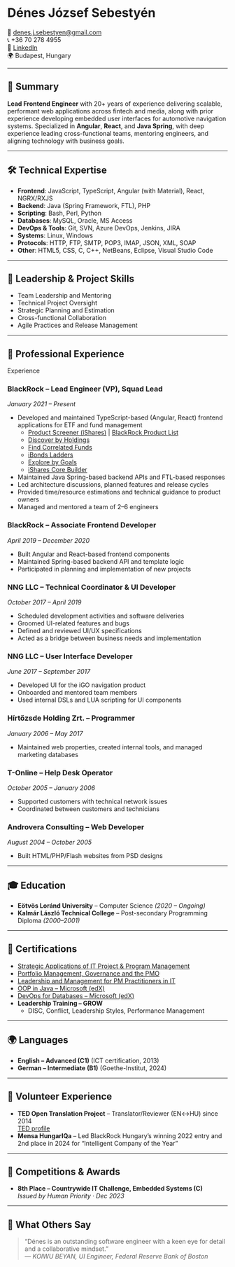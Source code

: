 # Dénes József Sebestyén

📧 denes.j.sebestyen@gmail.com  
📞 +36 70 278 4955  
🔗 [LinkedIn](https://www.linkedin.com/in/denessebestyen)  
🌍 Budapest, Hungary

---

## 🧠 Summary

**Lead Frontend Engineer** with 20+ years of experience delivering scalable, performant web applications across fintech and media, along with prior experience developing embedded user interfaces for automotive navigation systems. Specialized in **Angular**, **React**, and **Java Spring**, with deep experience leading cross-functional teams, mentoring engineers, and aligning technology with business goals.

---

<div class="no-break">

## 🛠️ Technical Expertise

- **Frontend**: JavaScript, TypeScript, Angular (with Material), React, NGRX/RXJS
- **Backend**: Java (Spring Framework, FTL), PHP
- **Scripting**: Bash, Perl, Python
- **Databases**: MySQL, Oracle, MS Access
- **DevOps & Tools**: Git, SVN, Azure DevOps, Jenkins, JIRA
- **Systems**: Linux, Windows
- **Protocols**: HTTP, FTP, SMTP, POP3, IMAP, JSON, XML, SOAP
- **Other**: HTML5, CSS, C, C++, NetBeans, Eclipse, Visual Studio Code

</div>

---

<div class="no-break">

## 🧭 Leadership & Project Skills

- Team Leadership and Mentoring
- Technical Project Oversight
- Strategic Planning and Estimation
- Cross-functional Collaboration
- Agile Practices and Release Management

</div>

---

## 💼 Professional Experience
 Experience

<div class="no-break">

### **BlackRock – Lead Engineer (VP), Squad Lead**  
*January 2021 – Present*

- Developed and maintained TypeScript-based (Angular, React) frontend applications for ETF and fund management
  - [Product Screener (iShares)](https://www.ishares.com/us/products/etf-investments) | [BlackRock Product List](https://www.blackrock.com/uk/products/product-list)
  - [Discover by Holdings](https://www.ishares.com/us/products/investment-ideas)
  - [Find Correlated Funds](https://www.blackrock.com/authplatform/user/signin)
  - [iBonds Ladders](https://www.ishares.com/us/resources/tools/ibonds)
  - [Explore by Goals](https://www.ishares.com/us/products/investment-goals#/categories)
  - [iShares Core Builder](https://www.ishares.com/us/resources/tools/core-builder#/)
- Maintained Java Spring-based backend APIs and FTL-based responses
- Led architecture discussions, planned features and release cycles
- Provided time/resource estimations and technical guidance to product owners
- Managed and mentored a team of 2–6 engineers

</div>

<div class="no-break">

### **BlackRock – Associate Frontend Developer**  
*April 2019 – December 2020*

- Built Angular and React-based frontend components
- Maintained Spring-based backend API and template logic
- Participated in planning and implementation of new projects

</div>

<div class="no-break">

### **NNG LLC – Technical Coordinator & UI Developer**  
*October 2017 – April 2019*

- Scheduled development activities and software deliveries
- Groomed UI-related features and bugs
- Defined and reviewed UI/UX specifications
- Acted as a bridge between business needs and implementation

</div>

<div class="no-break">

### **NNG LLC – User Interface Developer**  
*June 2017 – September 2017*

- Developed UI for the iGO navigation product
- Onboarded and mentored team members
- Used internal DSLs and LUA scripting for UI components

</div>

<div class="no-break">

### **Hírtőzsde Holding Zrt. – Programmer**  
*January 2006 – May 2017*

- Maintained web properties, created internal tools, and managed marketing databases

</div>

<div class="no-break">

### **T-Online – Help Desk Operator**  
*October 2005 – January 2006*

- Supported customers with technical network issues
- Coordinated between customers and technicians

</div>

<div class="no-break">

### **Androvera Consulting – Web Developer**  
*August 2004 – October 2005*

- Built HTML/PHP/Flash websites from PSD designs

</div>

---

<div class="no-break">

## 🎓 Education

- **Eötvös Loránd University** – Computer Science *(2020 – Ongoing)*
- **Kalmár László Technical College** – Post-secondary Programming Diploma *(2000–2001)*

</div>

---

<div class="no-break">

## 📜 Certifications

- [Strategic Applications of IT Project & Program Management](https://courses.edx.org/certificates/ea175d3024604ae98ae928b81b52de6a)
- [Portfolio Management, Governance and the PMO](https://courses.edx.org/certificates/d4f255dcaf0b40798ec6e5ae048eba8c)
- [Leadership and Management for PM Practitioners in IT](https://courses.edx.org/certificates/f0d8006a99104f0ebb04de28042ee095)
- [OOP in Java – Microsoft (edX)](https://courses.edx.org/certificates/04c27cff1aa04a04815aa1c82beeeb5b)
- [DevOps for Databases – Microsoft (edX)](https://courses.edx.org/certificates/4139fa1d02f84d6f8ddfb2b98874d6b3)
- **Leadership Training – GROW**  
  - DISC, Conflict, Leadership Styles, Performance Management

</div>

---

<div class="no-break">

## 🌍 Languages

- **English – Advanced (C1)** (ICT certification, 2013)
- **German – Intermediate (B1)** (Goethe-Institut, 2024)

</div>

---

<div class="no-break">

## 🙌 Volunteer Experience

- **TED Open Translation Project** – Translator/Reviewer (EN↔HU) since 2014  
  [TED profile](https://www.ted.com/profiles/2812503)
- **Mensa HungarIQa** – Led BlackRock Hungary’s winning 2022 entry and 2nd place in 2024 for “Intelligent Company of the Year”

</div>

---

<div class="no-break">

## 🏅 Competitions & Awards

- **8th Place – Countrywide IT Challenge, Embedded Systems (C)**  
  *Issued by Human Priority · Dec 2023*

</div>

---

<div class="no-break">

## 💬 What Others Say

> “Dénes is an outstanding software engineer with a keen eye for detail and a collaborative mindset.”  
> — *KOIWU BEYAN, UI Engineer, Federal Reserve Bank of Boston*

</div>
